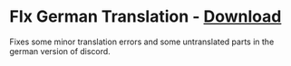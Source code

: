 # FIx German Translation - [Download](https://raw.githubusercontent.com/mwittrien/BetterDiscordAddons/master/Plugins/FixGermanTranslation/FixGermanTranslation.plugin.js)

Fixes some minor translation errors and some untranslated parts in the german version of discord.
